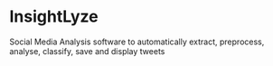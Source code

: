 # InsightLyze
Social Media Analysis software to automatically extract, preprocess, analyse, classify, save and display tweets
